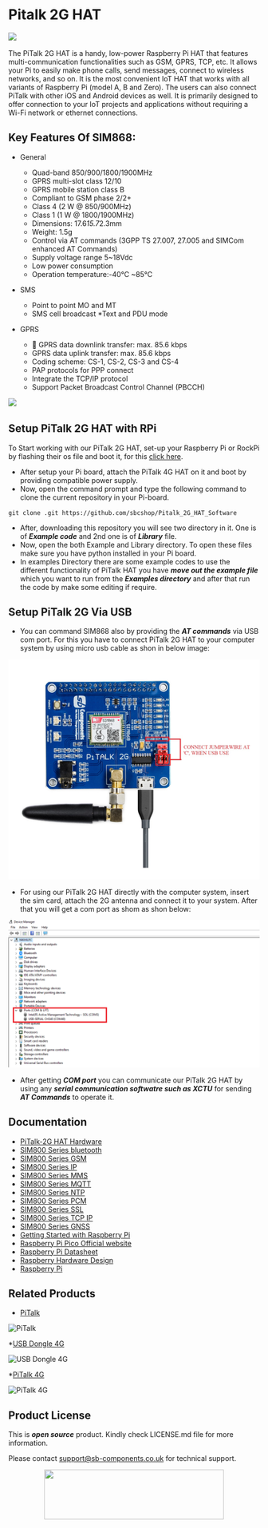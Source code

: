 # Pitalk 2G HAT 

<img src ="https://github.com/sbcshop/Pitalk_2G_HAT_Software/blob/main/images/Pitalk%202G%20front%20and%20back.png" />

The PiTalk 2G HAT is a handy, low-power Raspberry Pi HAT that features multi-communication functionalities such as GSM, GPRS, TCP, etc. It allows your Pi to easily make phone calls, send messages, connect to wireless networks, and so on. It is the most convenient IoT HAT that works with all variants of Raspberry Pi (model A, B and Zero). The users can also connect PiTalk with other iOS and Android devices as well. It is primarily designed to offer connection to your IoT projects and applications without requiring a Wi-Fi network or ethernet connections.

## Key Features Of SIM868:

* General
  * Quad-band 850/900/1800/1900MHz
  * GPRS multi-slot class 12/10
  * GPRS mobile station class B
  * Compliant to GSM phase 2/2+
  * Class 4 (2 W @ 850/900MHz)
  * Class 1 (1 W @ 1800/1900MHz)
  * Dimensions: 17.6*15.7*2.3mm
  * Weight: 1.5g
  * Control via AT commands (3GPP TS 27.007, 27.005 and SIMCom enhanced AT Commands)
  * Supply voltage range 5~18Vdc
  * Low power consumption
  * Operation temperature:-40℃ ~85℃

* SMS
  * Point to point MO and MT
  * SMS cell broadcast
  *Text and PDU mode
  
  
* GPRS
  *  GPRS data downlink transfer: max. 85.6 kbps
  * GPRS data uplink transfer: max. 85.6 kbps
  * Coding scheme: CS-1, CS-2, CS-3 and CS-4
  * PAP protocols for PPP connect
  * Integrate the TCP/IP protocol
  * Support Packet Broadcast Control Channel (PBCCH) 
  


<img src ="https://github.com/sbcshop/Pitalk_2G_HAT_Software/blob/main/images/PiTalk.png" /> 

## Setup PiTalk 2G HAT with RPi 

To Start working with our PiTalk 2G HAT, set-up your Raspberry Pi or RockPi by flashing their os file and boot it, for this [click here](https://rockpi.eu/Rockpi4/downloads).

* After setup your Pi board, attach the PiTalk 4G HAT on it and boot by providing compatible power supply.
* Now, open the command prompt and type the following command to clone the current repository in your Pi-board.
```
git clone .git https://github.com/sbcshop/Pitalk_2G_HAT_Software
```

* After, downloading this repository you will see two directory in it. One is of ***Example code*** and 2nd one is of ***Library*** file.
* Now, open the both Example and Library directory. To open these files make sure you have python installed in your Pi board.
* In examples Directory there are some example codes to use the different functionality of PiTalk HAT you have ***move out the example file*** which you want to run from the ***Examples directory*** and after that run the code by make some editing if require.


## Setup PiTalk 2G  Via USB


* You can command SIM868 also by providing the ***AT commands***  via USB com port. For this you have to connect PiTalk 2G HAT to your computer system by using micro usb cable as shon in below image:

<img src ="https://github.com/sbcshop/Pitalk_2G_HAT_Software/blob/main/images/PITALK%202G%20USB.jpg" />

* For using our PiTalk 2G HAT directly with the computer system, insert the sim card, attach the 2G antenna and connect it to your system. After that you will get a com port as shom as shon below:

<img src ="https://github.com/sbcshop/Pitalk_2G_HAT_Software/blob/main/images/Scr.png" />

* After getting ***COM port*** you can communicate our PiTalk 2G HAT by using any ***serial communication softwatre such as XCTU*** for sending ***AT Commands*** to operate it.




## Documentation

* [PiTalk-2G HAT Hardware](https://github.com/sbcshop/Pitalk_2G_HAT_Hardware)
* [SIM800 Series bluetooth](https://github.com/sbcshop/Pitalk_2G_HAT_Hardware/blob/main/Documents/SIM800_Series_Bluetooth.pdf)
* [SIM800 Series GSM](https://github.com/sbcshop/Pitalk_2G_HAT_Hardware/blob/main/Documents/SIM800_Series_GSM_Location.pdf)
* [SIM800 Series IP](https://github.com/sbcshop/Pitalk_2G_HAT_Hardware/blob/main/Documents/SIM800_Series_IP.pdf)
* [SIM800 Series MMS](https://github.com/sbcshop/Pitalk_2G_HAT_Hardware/blob/main/Documents/SIM800_Series_MMS.pdf)
* [SIM800 Series MQTT](https://github.com/sbcshop/Pitalk_2G_HAT_Hardware/blob/main/Documents/SIM800_Series_MQTT.pdf)
* [SIM800 Series NTP](https://github.com/sbcshop/Pitalk_2G_HAT_Hardware/blob/main/Documents/SIM800_Series_NTP.pdf)
* [SIM800 Series PCM](https://github.com/sbcshop/Pitalk_2G_HAT_Hardware/blob/main/Documents/SIM800_Series_PCM.pdf)
* [SIM800 Series SSL](https://github.com/sbcshop/Pitalk_2G_HAT_Hardware/blob/main/Documents/SIM800_Series_SSL.pdf)
* [SIM800 Series TCP IP](https://github.com/sbcshop/Pitalk_2G_HAT_Hardware/blob/main/Documents/SIM800_Series_TCPIP.pdf)
* [SIM800 Series GNSS](https://github.com/sbcshop/Pitalk_2G_HAT_Hardware/blob/main/Documents/SIM868_Series_GNSS.pdf)
* [Getting Started with Raspberry Pi](https://www.raspberrypi.com/documentation/computers/getting-started.html)
* [Raspberry Pi Pico Official website](https://www.raspberrypi.com/documentation/microcontrollers/)
* [Raspberry Pi Datasheet](https://www.raspberrypi.com/documentation/computers/compute-module.html)
* [Raspberry Hardware Design](https://www.raspberrypi.com/documentation/computers/compute-module.html)
* [Raspberry Pi](https://www.raspberrypi.com/documentation/microcontrollers/raspberry-pi-pico.html)

## Related Products

* [PiTalk](https://shop.sb-components.co.uk/products/pitalk-modular-smartphone-for-raspberry-pi?variant=12516562436179)

 ![PiTalk](https://cdn.shopify.com/s/files/1/1217/2104/products/PiTalk_-_Modular_SmartPhone_for_Raspberry_Pi_5.png?v=1528805795&width=400)
 
 *[USB Dongle 4G]()

 ![USB Dongle 4G]()
 
  *[PiTalk 4G]()

 ![PiTalk 4G]()
 

## Product License

This is ***open source*** product. Kindly check LICENSE.md file for more information.

Please contact support@sb-components.co.uk for technical support.
<p align="center">
  <img width="360" height="100" src="https://cdn.shopify.com/s/files/1/1217/2104/files/Logo_sb_component_3.png?v=1666086771&width=350">
</p>


